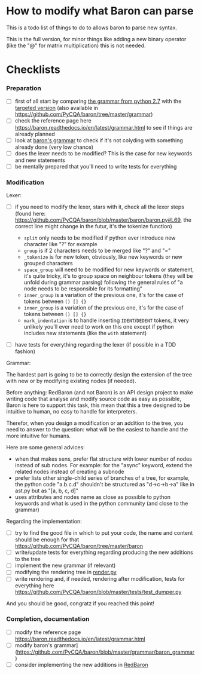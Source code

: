 # How to modify what Baron can parse

This is a todo list of things to do to allows baron to parse new syntax.

This is the full version, for minor things like adding a new binary operator (like the "@" for matrix multiplication) this is not needed.

# Checklists

### Preparation

- [ ] first of all start by comparing [the grammar from python 2.7](https://docs.python.org/2/reference/grammar.html) with the [targeted version](https://docs.python.org/3.7/reference/grammar.html) (also available in https://github.com/PyCQA/baron/tree/master/grammar)
- [ ] check the reference page here https://baron.readthedocs.io/en/latest/grammar.html to see if things are already planned
- [ ] look at [baron's grammar](https://github.com/PyCQA/baron/blob/master/grammar/baron_grammar) to check if it's not colyding with something already done (very low chance)
- [ ] does the lexer needs to be modified? This is the case for new keywords and new statements
- [ ] be mentally prepared that you'll need to write tests for everything

### Modification

Lexer:

- [ ] if you need to modify the lexer, stars with it, check all the lexer steps (found here: https://github.com/PyCQA/baron/blob/master/baron/baron.py#L69, the correct line might change in the futur, it's the tokenize function)
    - `split` only needs to be modified if python ever introduce new character like "?" for example
    - `group` is if 2 characters needs to be merged like "?" and "="
    - `_tokenize` is for new token, obviously, like new keywords or new grouped characters
    - `space_group` will need to be modified for new keywords or statement, it's quite tricky, it's to group space on neighbour tokens (they will be unfold during grammar parsing) following the general rules of "a node needs to be responsible for its formatting"
    - `inner_group` is a variation of the previous one, it's for the case of tokens between `() [] {}`
    - `inner_group` is a variation of the previous one, it's for the case of tokens between `() [] {}`
    - `mark_indentation` is to handle inserting `IDENT`/`DEDENT` tokens, it very unlikely you'll ever need to work on this one except if python includes new statements (like the `with` statement)

- [ ] have tests for everything regarding the lexer (if possible in a TDD fashion)

Grammar:

The hardest part is going to be to correctly design the extension of the tree with new or by modifying existing nodes (if needed).

Before anything: RedBaron (and not Baron) is an API design project to make writing code that analyse and modify source code as easy as possible, Baron is here to support this task, this mean that this a tree designed to be intuitive to human, no easy to handle for interpreters.

Therefor, when you design a modification or an addition to the tree, you need to answer to the question: what will be the easiest to handle and the more intuitive for humans.

Here are some general advices:

- when that makes sens, prefer flat structure with lower number of nodes instead of sub nodes. For example: for the "async" keyword, extend the related nodes instead of creating a subnode
- prefer lists other single-child series of branches of a tree, for example, the python code "a.b.c.d" shouldn't be structured as "d->c->b->a" like in ast.py but as "[a, b, c, d]"
- uses attributes and nodes name as close as possible to python keywords and what is used in the python community (and close to the grammar)

Regarding the implementation:

- [ ] try to find the good file in which to put your code, the name and content should be enough for that https://github.com/PyCQA/baron/tree/master/baron
- [ ] write/update tests for everything regarding producing the new additions to the tree
- [ ] implement the new grammar (if relevant)
- [ ] modifying the rendering tree in [render.py]()
- [ ] write rendering and, if needed, rendering after modification, tests for everything here https://github.com/PyCQA/baron/blob/master/tests/test_dumper.py

And you should be good, congratz if you reached this point!

### Completion, documentation

- [ ] modify the reference page https://baron.readthedocs.io/en/latest/grammar.html
- [ ] modify baron's grammar](https://github.com/PyCQA/baron/blob/master/grammar/baron_grammar)
- [ ] consider implementing the new additions in [RedBaron](https://github.com/pycqa/redbaron)
